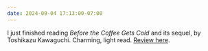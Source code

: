 ```yaml
---
date: 2024-09-04 17:13:00-07:00
---
```


I just finished reading *Before the Coffee Gets Cold* and its sequel, by Toshikazu Kawaguchi. Charming, light read. [Review here](https://multoghost.wordpress.com/2024/09/04/before-the-coffee-gets-cold/).
